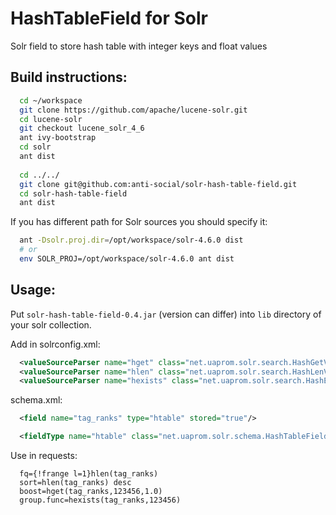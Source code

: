 HashTableField for Solr
===========================

Solr field to store hash table with integer keys and float values

Build instructions:
-------------------

```sh
  cd ~/workspace
  git clone https://github.com/apache/lucene-solr.git
  cd lucene-solr
  git checkout lucene_solr_4_6
  ant ivy-bootstrap
  cd solr
  ant dist
  
  cd ../../
  git clone git@github.com:anti-social/solr-hash-table-field.git
  cd solr-hash-table-field
  ant dist
```

If you has different path for Solr sources you should specify it:

```sh
  ant -Dsolr.proj.dir=/opt/workspace/solr-4.6.0 dist
  # or
  env SOLR_PROJ=/opt/workspace/solr-4.6.0 ant dist
```

Usage:
------

Put `solr-hash-table-field-0.4.jar` (version can differ) into `lib` directory of your solr collection.

Add in solrconfig.xml:

```xml
  <valueSourceParser name="hget" class="net.uaprom.solr.search.HashGetValueSourceParser"/>
  <valueSourceParser name="hlen" class="net.uaprom.solr.search.HashLenValueSourceParser"/>
  <valueSourceParser name="hexists" class="net.uaprom.solr.search.HashExistsValueSourceParser"/>
```

schema.xml:
```xml
  <field name="tag_ranks" type="htable" stored="true"/>

  <fieldType name="htable" class="net.uaprom.solr.schema.HashTableField"/>
```

Use in requests:

```
  fq={!frange l=1}hlen(tag_ranks)
  sort=hlen(tag_ranks) desc
  boost=hget(tag_ranks,123456,1.0)
  group.func=hexists(tag_ranks,123456)
```
